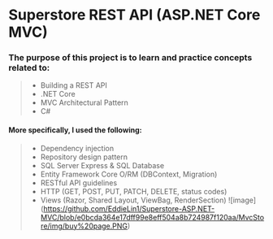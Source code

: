# Superstore REST API (ASP.NET Core MVC)

### The purpose of this project is to learn and practice concepts related to:
> - Building a REST API
> - .NET Core
> - MVC Architectural Pattern
> - C#
#### More specifically, I used the following:
> - Dependency injection
> - Repository design pattern
> - SQL Server Express & SQL Database
> - Entity Framework Core O/RM (DBContext, Migration)
> - RESTful API guidelines
> - HTTP (GET, POST, PUT, PATCH, DELETE, status codes)
> - Views (Razor, Shared Layout, ViewBag, RenderSection)
![image] (https://github.com/EddieLin1/Superstore-ASP.NET-MVC/blob/e0bcda364e17dff99e8eff504a8b724987f120aa/MvcStore/img/buy%20page.PNG)
